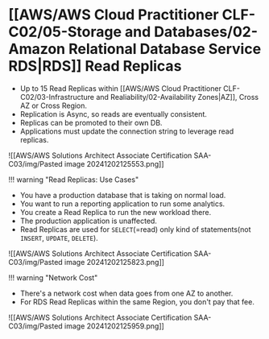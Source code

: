 # [[AWS/AWS Cloud Practitioner CLF-C02/05-Storage and Databases/02-Amazon Relational Database Service RDS|RDS]] Read Replicas
- Up to 15 Read Replicas within [[AWS/AWS Cloud Practitioner CLF-C02/03-Infrastructure and Realiability/02-Availability Zones|AZ]], Cross AZ or Cross Region.
- Replication is Async, so reads are eventually consistent.
- Replicas can be promoted to their own DB.
- Applications must update the connection string to leverage read replicas.

![[AWS/AWS Solutions Architect Associate Certification SAA-C03/img/Pasted image 20241202125553.png]]


!!! warning "Read Replicas: Use Cases"
- You have a production database that is taking on normal load.
- You want to run a reporting application to run some analytics.
- You create a Read Replica to run the new workload there.
- The production application is unaffected.
- Read Replicas are used for `SELECT`(=read) only kind of statements(not `INSERT`, `UPDATE`, `DELETE`).

![[AWS/AWS Solutions Architect Associate Certification SAA-C03/img/Pasted image 20241202125823.png]]


!!! warning "Network Cost"
- There's a network cost when data goes from one AZ to another.
- For RDS Read Replicas within the same Region, you don't pay that fee.

![[AWS/AWS Solutions Architect Associate Certification SAA-C03/img/Pasted image 20241202125959.png]]